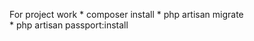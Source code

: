 For project work
    * composer install
    * php artisan migrate   
    * php artisan passport:install 
 
